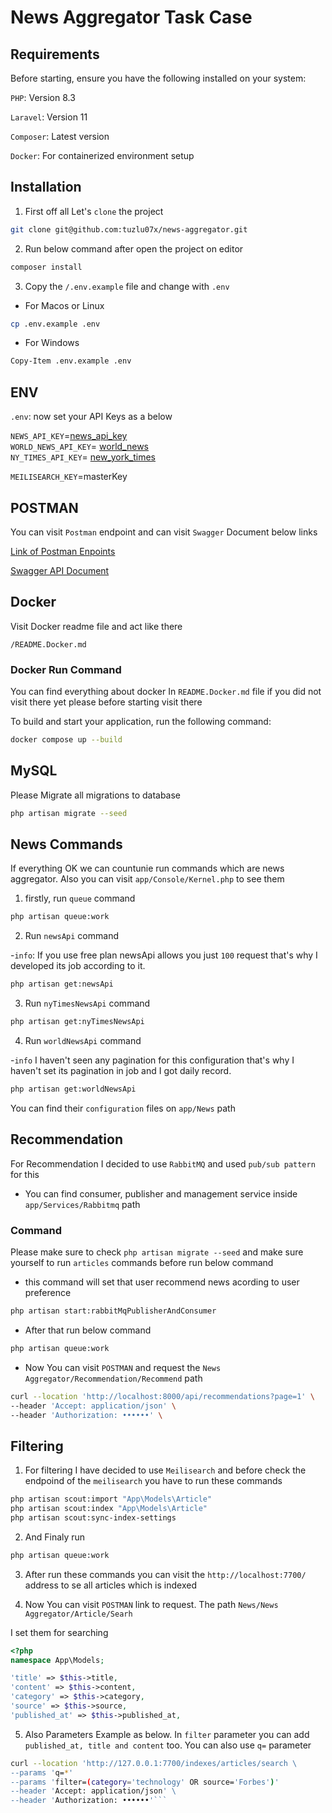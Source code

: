 # News Aggregator Task Case

## Requirements

Before starting, ensure you have the following installed on your system:

`PHP`: Version 8.3

`Laravel`: Version 11

`Composer`: Latest version

`Docker`: For containerized environment setup

## Installation

1. First off all Let's `clone` the project

```bash
git clone git@github.com:tuzlu07x/news-aggregator.git
```

2. Run below command after open the project on editor

```bash
composer install
```

3. Copy the `/.env.example` file and change with `.env`

-   For Macos or Linux

```bash
cp .env.example .env
```

-   For Windows

```bash
Copy-Item .env.example .env
```

## ENV

`.env`: now set your API Keys as a below

`NEWS_API_KEY`=[news_api_key](https://newsapi.org/) <br>
`WORLD_NEWS_API_KEY`= [world_news](https://worldnewsapi.com/) <br>
`NY_TIMES_API_KEY`= [new_york_times](https://developer.nytimes.com/get-started)

`MEILISEARCH_KEY`=masterKey

## POSTMAN

You can visit `Postman` endpoint and can visit `Swagger` Document below links <br>

[Link of Postman Enpoints](https://dark-station-425448.postman.co/workspace/News-Aggregator~1b19db34-ac72-4f12-aa8f-21ff162b9d4a/collection/20110215-cb8c5ca0-5704-456d-8e01-0f601c36e041?action=share&creator=20110215)

[Swagger API Document](https://app.swaggerhub.com/apis/FATIHTUZLU07/news-task/1.0.0)

## Docker

Visit Docker readme file and act like there

`/README.Docker.md`

### Docker Run Command

You can find everything about docker In `README.Docker.md` file if you did not visit there yet please before starting visit there

To build and start your application, run the following command:

```bash
docker compose up --build
```

## MySQL

Please Migrate all migrations to database

```bash
php artisan migrate --seed
```

## News Commands

If everything OK we can countunie run commands which are news aggregator. Also you can visit `app/Console/Kernel.php` to see them

1. firstly, run `queue` command

```bash
php artisan queue:work
```

2. Run `newsApi` command

-`info`: If you use free plan newsApi allows you just `100` request that's why I developed its job according to it.

```bash
php artisan get:newsApi
```

3. Run `nyTimesNewsApi` command

```bash
php artisan get:nyTimesNewsApi
```

4. Run `worldNewsApi` command

-`info` I haven't seen any pagination for this configuration that's why I haven't set its pagination in job and I got daily record.

```bash
php artisan get:worldNewsApi
```

You can find their `configuration` files on `app/News` path

## Recommendation

For Recommendation I decided to use `RabbitMQ` and used `pub/sub pattern` for this

-   You can find consumer, publisher and management service inside `app/Services/Rabbitmq` path

### Command

Please make sure to check `php artisan migrate --seed` and make sure yourself to run `articles` commands before run below command

-   this command will set that user recommend news acording to user preference

```bash
php artisan start:rabbitMqPublisherAndConsumer
```

-   After that run below command

```bash
php artisan queue:work
```

-   Now You can visit `POSTMAN` and request the `News Aggregator/Recommendation/Recommend` path

```bash
curl --location 'http://localhost:8000/api/recommendations?page=1' \
--header 'Accept: application/json' \
--header 'Authorization: ••••••' \
```

## Filtering

1. For filtering I have decided to use `Meilisearch` and before check the endpoind of the `meilisearch` you have to run these commands

```bash
php artisan scout:import "App\Models\Article"
php artisan scout:index "App\Models\Article"
php artisan scout:sync-index-settings

```

2. And Finaly run

```bash
php artisan queue:work
```

3. After run these commands you can visit the `http://localhost:7700/` address to se all articles which is indexed

4. Now You can visit `POSTMAN` link to request. The path `News/News Aggregator/Article/Searh`

I set them for searching

```php
<?php
namespace App\Models;

'title' => $this->title,
'content' => $this->content,
'category' => $this->category,
'source' => $this->source,
'published_at' => $this->published_at,
```

5. Also Parameters Example as below. In `filter` parameter you can add `published_at, title and content` too. You can also use `q=` parameter

````bash
curl --location 'http://127.0.0.1:7700/indexes/articles/search \
--params 'q=*'
--params 'filter=(category='technology' OR source='Forbes')'
--header 'Accept: application/json' \
--header 'Authorization: ••••••'```
````

